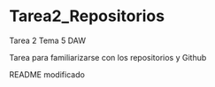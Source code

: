 # Tarea2_Repositorios
Tarea 2 Tema 5 DAW
<p> Tarea para familiarizarse con los repositorios y Github </p>
README modificado
